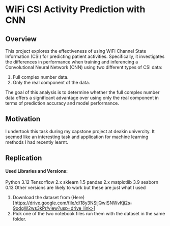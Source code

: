 # WiFi CSI Activity Prediction with CNN
## Overview

This project explores the effectiveness of using WiFi Channel State Information (CSI) for predicting patient activities. Specifically, it investigates the differences in performance when training and inferencing a Convolutional Neural Network (CNN) using two different types of CSI data:

1. Full complex number data.
2. Only the real component of the data.

The goal of this analysis is to determine whether the full complex number data offers a significant advantage over using only the real component in terms of prediction accuracy and model performance.

## Motivation
I undertook this task during my capstone project at deakin univercity. It seemed like an interesting task and application for machine learning methods I had recently learnt.


## Replication
#### Used Libraries and Versions:
Python 3.12
Tensorflow 2.x
sklearn 1.5
pandas 2.x
matplotlib 3.9
seaborn 0.13
Other versions are likely to work but these are just what I used


1. Download the dataset from (Here)[https://drive.google.com/file/d/18y3NSijQwISNWvKji2s-9odgW2ws3kPr/view?usp=drive_link>]
2. Pick one of the two notebook files run them with the dataset in the same folder.
